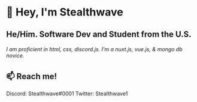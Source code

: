 # 👋 Hey, I'm Stealthwave

## He/Him. Software Dev and Student from the U.S. 

###### I am proficient in html, css, discord.js. I'm a nuxt.js, vue.js, & mongo db novice. 

## 📫 Reach me! 

Discord: Stealthwave#0001
Twitter: Stealthwave1 



